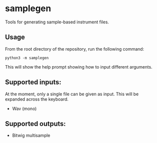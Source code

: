 # samplegen
Tools for generating sample-based instrument files.

## Usage

From the root directory of the repository, run the following command:

    python3 -m samplegen

This will show the help prompt showing how to input different arguments.

## Supported inputs:

At the moment, only a single file can be given as input. This will be expanded across the keyboard.

- Wav (mono)

## Supported outputs:

- Bitwig multisample

